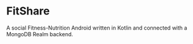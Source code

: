 # FitShare
A social Fitness-Nutrition Android written in Kotlin and connected with a MongoDB Realm backend.
